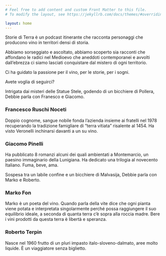 ```yaml
---
# Feel free to add content and custom Front Matter to this file.
# To modify the layout, see https://jekyllrb.com/docs/themes/#overriding-theme-defaults

layout: home
---
```

Storie di Terra è un podcast itinerante che racconta personaggi che producono vino in territori densi di storia.

Abbiamo sorseggiato e ascoltato, abbiamo scoperto sia racconti che affondano le radici nel Medioevo che aneddoti contemporanei e avvolti dall’ebrezza ci siamo lasciati conquistare dal mistero di ogni territorio.

Ci ha guidato la passione per il vino, per le storie, per i sogni.

Avete voglia di seguirci?

<div id='buzzsprout-small-player-1350580'></div><script type='text/javascript' charset='utf-8' src='https://www.buzzsprout.com/1350580.js?container_id=buzzsprout-small-player-1350580&player=small'></script>
Intrigata dai misteri delle Statue Stele, godendo di un bicchiere di Pollera, Debbie parla con Franesco e Giacomo.

### Francesco Ruschi Noceti
Doppio cognome, sangue nobile fonda  l’azienda insieme ai fratelli nel 1978 recuperando la tradizione famigliare di “terra vitiata” risalente al 1454. 
Ha visto Veronelli inchinarsi davanti a un su vino.

### Giacomo Pinelli
Ha pubblicato 8 romanzi alcuni dei quali ambientati a Montemarcio, un paesino immaginario della Lunigiana. Ha dedicato una trilogia al novecento Italiano. Fuma, beve, ama.


<div id='buzzsprout-large-player-1350580-tags-carso'></div><script type='text/javascript' charset='utf-8' src='https://www.buzzsprout.com/1350580.js?player=large&tags=carso&container_id=buzzsprout-large-player-1350580-tags-carso'></script>
Sospesa tra un labile confine e un bicchiere di Malvasija, Debbie parla con Marko e Roberto.

### Marko Fon

Marko è un poeta del vino.
Quando parla della vite dice che ogni pianta viene potata e interpretata singolarmente perché possa raggiungere il suo equilibrio ideale, a seconda di quanta terra c’è sopra alla roccia madre.
Bere i vini prodotti da questa terra è libertà e speranza.

### Roberto Terpin
Nasce nel 1960 frutto di un pluri impasto italo-sloveno-dalmato, aree molto liquide.
È un viaggiatore senza biglietto.


